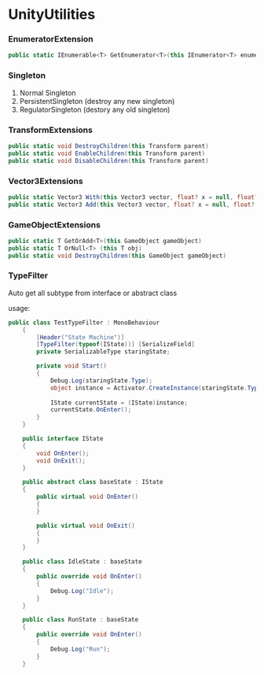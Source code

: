 # UnityUtilities



### EnumeratorExtension

```c#
public static IEnumerable<T> GetEnumerator<T>(this IEnumerator<T> enumerator)
```



### Singleton

1. Normal Singleton
2. PersistentSingleton (destroy any new singleton)
3. RegulatorSingleton (destory any old singleton)



### TransformExtensions

```c#
public static void DestroyChildren(this Transform parent)
public static void EnableChildren(this Transform parent)
public static void DisableChildren(this Transform parent)
```



### Vector3Extensions

```c#
public static Vector3 With(this Vector3 vector, float? x = null, float? y = null, float? z = null)
public static Vector3 Add(this Vector3 vector, float? x = null, float? y = null, float? z = null)
```



### GameObjectExtensions

```c#
public static T GetOrAdd<T>(this GameObject gameObject)
public static T OrNull<T> (this T obj)
public static void DestroyChildren(this GameObject gameObject)
```



### TypeFilter

Auto get all subtype from interface or abstract class

usage:

```c#
public class TestTypeFilter : MonoBehaviour
    {
        [Header("State Machine")] 
        [TypeFilter(typeof(IState))] [SerializeField]
        private SerializableType staringState;

        private void Start()
        {
            Debug.Log(staringState.Type);
            object instance = Activator.CreateInstance(staringState.Type);
            
            IState currentState = (IState)instance;
            currentState.OnEnter();
        }
    }

    public interface IState
    {
        void OnEnter();
        void OnExit();
    }

    public abstract class baseState : IState
    {
        public virtual void OnEnter()
        {
        }

        public virtual void OnExit()
        {
        }
    }

    public class IdleState : baseState
    {
        public override void OnEnter()
        {
            Debug.Log("Idle");
        }
    }

    public class RunState : baseState
    {
        public override void OnEnter()
        {
            Debug.Log("Run");
        }
    }
```

